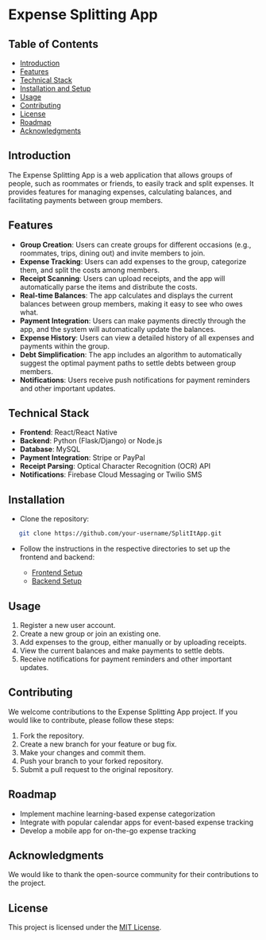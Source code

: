 # Expense Splitting App

## Table of Contents
- [Introduction](#introduction)
- [Features](#features)
- [Technical Stack](#technical-stack)
- [Installation and Setup](#installation)
- [Usage](#usage)
- [Contributing](#contributing)
- [License](#license)
- [Roadmap](#roadmap)
- [Acknowledgments](#acknowledgments)

## Introduction
The Expense Splitting App is a web application that allows groups of people, such as roommates or friends, to easily track and split expenses. It provides features for managing expenses, calculating balances, and facilitating payments between group members.

## Features
- **Group Creation**: Users can create groups for different occasions (e.g., roommates, trips, dining out) and invite members to join.
- **Expense Tracking**: Users can add expenses to the group, categorize them, and split the costs among members.
- **Receipt Scanning**: Users can upload receipts, and the app will automatically parse the items and distribute the costs.
- **Real-time Balances**: The app calculates and displays the current balances between group members, making it easy to see who owes what.
- **Payment Integration**: Users can make payments directly through the app, and the system will automatically update the balances.
- **Expense History**: Users can view a detailed history of all expenses and payments within the group.
- **Debt Simplification**: The app includes an algorithm to automatically suggest the optimal payment paths to settle debts between group members.
- **Notifications**: Users receive push notifications for payment reminders and other important updates.

## Technical Stack
- **Frontend**: React/React Native
- **Backend**: Python (Flask/Django) or Node.js
- **Database**: MySQL
- **Payment Integration**: Stripe or PayPal
- **Receipt Parsing**: Optical Character Recognition (OCR) API
- **Notifications**: Firebase Cloud Messaging or Twilio SMS

## Installation

- Clone the repository:

```bash
   git clone https://github.com/your-username/SplitItApp.git
```

- Follow the instructions in the respective directories to set up the frontend and backend:

   - [Frontend Setup](expense-splitting-app/frontend/README.md)
   - [Backend Setup](expense-splitting-app/backend/README.md)

## Usage
1. Register a new user account.
2. Create a new group or join an existing one.
3. Add expenses to the group, either manually or by uploading receipts.
4. View the current balances and make payments to settle debts.
5. Receive notifications for payment reminders and other important updates.

## Contributing
We welcome contributions to the Expense Splitting App project. If you would like to contribute, please follow these steps:

1. Fork the repository.
2. Create a new branch for your feature or bug fix.
3. Make your changes and commit them.
4. Push your branch to your forked repository.
5. Submit a pull request to the original repository.

## Roadmap
- Implement machine learning-based expense categorization
- Integrate with popular calendar apps for event-based expense tracking
- Develop a mobile app for on-the-go expense tracking

## Acknowledgments
We would like to thank the open-source community for their contributions to the project.

## License
This project is licensed under the [MIT License](LICENSE).